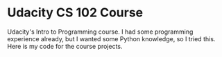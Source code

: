 # Udacity CS 102 Course
Udacity's Intro to Programming course. I had some programming experience already, but I wanted some Python knowledge, so I tried this. Here is my code for the course projects.